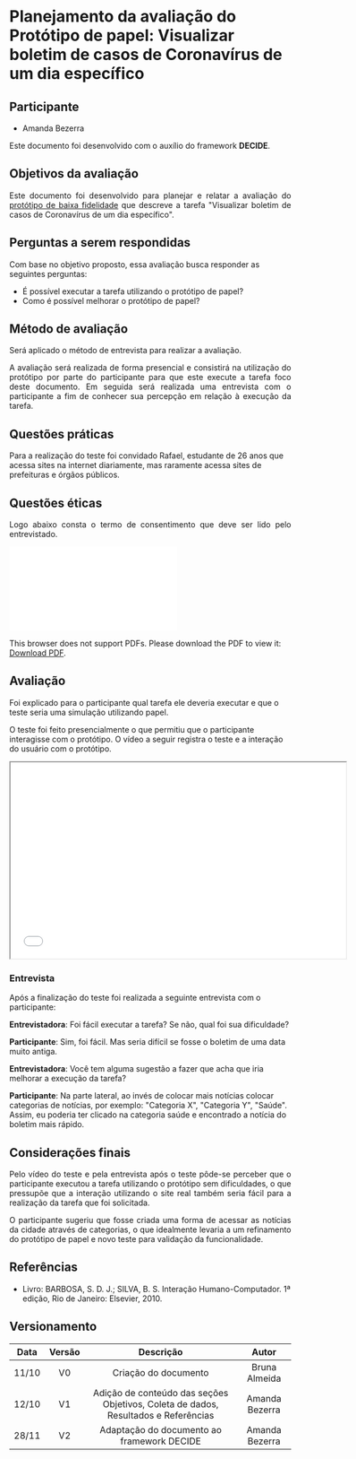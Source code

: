 # Planejamento da avaliação do Protótipo de papel: Visualizar boletim de casos de Coronavírus de um dia específico

## Participante

- Amanda Bezerra

<p align="justify">
Este documento foi desenvolvido com o auxílio do framework <b>DECIDE</b>.
</p>

## Objetivos da avaliação

<p align="justify">
Este documento foi desenvolvido para planejar e relatar a avaliação do <a href= "https://interacao-humano-computador.github.io/2020.1-Prefeiturade-Aguas-Lindas-de-Goias/prototipo_papel/prototipo5/">protótipo de baixa fidelidade</a> que descreve a tarefa "Visualizar boletim de casos de Coronavírus de um dia específico".
</p>

## Perguntas a serem respondidas

Com base no objetivo proposto, essa avaliação busca responder as seguintes perguntas:

- É possível executar a tarefa utilizando o protótipo de papel?
- Como é possível melhorar o protótipo de papel?

## Método de avaliação

<p align="justify">
Será aplicado o método de entrevista para realizar a avaliação.
</p>
<p align="justify">
A avaliação será realizada de forma presencial e consistirá na utilização do protótipo por parte do participante para que este execute a tarefa foco deste documento. Em seguida será realizada uma entrevista com o participante a fim de conhecer sua percepção em relação à execução da tarefa.
</p>

## Questões práticas

Para a realização do teste foi convidado Rafael, estudante de 26 anos que acessa sites na internet diariamente, mas raramente acessa sites de prefeituras e órgãos públicos.

## Questões éticas

<p align="justify">
Logo abaixo consta o termo de consentimento que deve ser lido pelo entrevistado.
</p>

<object data="../../imagens/TERMO_DE_CONSENTIMENTO_prot_alta.pdf" type="application/pdf" width="700px" height="500px">
<embed src="../../imagens/TERMO_DE_CONSENTIMENTO_prot_alta.pdf">
        <p>This browser does not support PDFs. Please download the PDF to view it: <a href="../../imagens/TERMO_DE_CONSENTIMENTO_prot_alta.pdf">Download PDF</a>.</p>
    </embed>
</object>

## Avaliação

Foi explicado para o participante qual tarefa ele deveria executar e que o teste seria uma simulação utilizando papel.

O teste foi feito presencialmente o que permitiu que o participante interagisse com o protótipo. O vídeo a seguir registra o teste e a interação do usuário com o protótipo.

<iframe width="600" height="350" src="../../videos/prototipo_5.mp4"></iframe>

### Entrevista

Após a finalização do teste foi realizada a seguinte entrevista com o participante:

**Entrevistadora**: Foi fácil executar a tarefa? Se não, qual foi sua dificuldade?

**Participante**: Sim, foi fácil. Mas seria difícil se fosse o boletim de uma data muito antiga.

**Entrevistadora**: Você tem alguma sugestão a fazer que acha que iria melhorar a execução da tarefa?

**Participante**: Na parte lateral, ao invés de colocar mais notícias colocar categorias de notícias, por exemplo: "Categoria X", "Categoria Y", "Saúde". Assim, eu poderia ter clicado na categoria saúde e encontrado a notícia do boletim mais rápido.

## Considerações finais

<p align = "justify">Pelo vídeo do teste e pela entrevista após o teste pôde-se perceber que o participante executou a tarefa utilizando o protótipo sem dificuldades, o que pressupõe que a interação utilizando o site real também seria fácil para a realização da tarefa que foi solicitada.</p>

<p align = "justify">O participante sugeriu que fosse criada uma forma de acessar as notícias da cidade através de categorias, o que idealmente levaria a um refinamento do protótipo de papel e novo teste para validação da funcionalidade.</p>

## Referências

- Livro: BARBOSA, S. D. J.; SILVA, B. S. Interação Humano-Computador. 1ª edição, Rio de Janeiro: Elsevier, 2010.

## Versionamento

| Data  | Versão |                                     Descrição                                      |     Autor      |
|:-----:|:------:|:----------------------------------------------------------------------------------:|:--------------:|
| 11/10 |   V0   |                                Criação do documento                                | Bruna Almeida  |
| 12/10 |   V1   | Adição de conteúdo das seções Objetivos, Coleta de dados, Resultados e Referências | Amanda Bezerra |
| 28/11 |   V2   |                     Adaptação do documento ao framework DECIDE                     | Amanda Bezerra |
